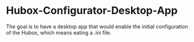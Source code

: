 # Hubox-Configurator-Desktop-App
The goal is to have a desktop app that would enable the initial configuration of the Hubox, which means eating a .ini file.
